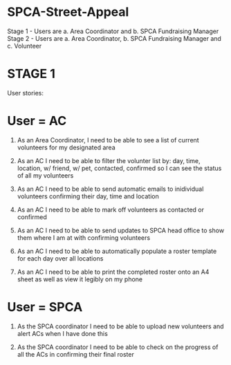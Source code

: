 # SPCA-Street-Appeal

Stage 1 - Users are a. Area Coordinator and b. SPCA Fundraising Manager
Stage 2 - Users are a. Area Coordinator, b. SPCA Fundraising Manager and c. Volunteer


# STAGE 1

User stories:

# User = AC

1. As an Area Coordinator, I need to be able to see a list of current volunteers for my designated area

2. As an AC I need to be able to filter the volunter list by: day, time, location, w/ friend, w/ pet, contacted, confirmed so I can see the status of all my volunteers

3. As an AC I need to be able to send automatic emails to inidividual volunteers confirming their day, time and location

4. As an AC I need to be able to mark off volunteers as contacted or confirmed

5. As an AC I need to be able to send updates to SPCA head office to show them where I am at with confirming volunteers 

6. As an AC I need to be able to automatically populate a roster template for each day over all locations

7. As an AC I need to be able to print the completed roster onto an A4 sheet as well as view it legibly on my phone

# User = SPCA

1. As the SPCA coordinator I need to be able to upload new volunteers and alert ACs when I have done this

2. As the SPCA coordinator I need to be able to check on the progress of all the ACs in confirming their final roster



